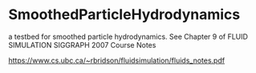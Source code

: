 # SmoothedParticleHydrodynamics

a testbed for smoothed particle hydrodynamics. See Chapter 9 of FLUID SIMULATION SIGGRAPH 2007 Course Notes

https://www.cs.ubc.ca/~rbridson/fluidsimulation/fluids_notes.pdf